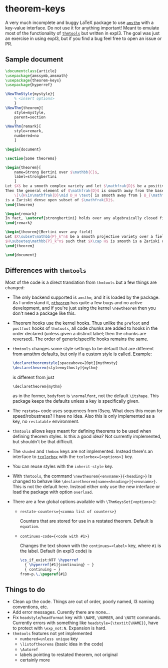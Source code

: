# theorem-keys

A very much incomplete and buggy LaTeX package to use [`amsthm`](https://www.ctan.org/pkg/amsthm)
with a key-value interface. Do not use it for anything important! Meant to emulate most of the functionality of [`thmtools`](https://www.ctan.org/pkg/thmtools)
but written in expl3. The goal was just an exercise in using expl3, but if you find a bug
feel free to open an issue or PR.

## Sample document
```tex
\documentclass{article}
\usepackage{amssymb,amsmath}
\usepackage{theorem-keys}
\usepackage{hyperref}

\NewThmStyle{mystyle}{
	% <insert options>
	}
\NewThm{theorem}[
	style=mystyle,
	parent=section
	]
\NewThm{remark}[
	style=remark,
	numbered=no
	]

\begin{document}

\section{Some theorems}

\begin{theorem}[
	name=Strong Bertini over $\mathbb{C}$,
	label=strongbertini
	]
Let $X$ be a smooth complex variety and let $\mathfrak{D}$ be a positive dimensional linear system on $X$.
Then the general element of $\mathfrak{D}$ is smooth away from the base locus $B_{\mathfrak{D}}$. That is, the set
	\[\{H\in\mathfrak{D}\mid D_H \text{ is smooth away from } B_{\mathfrak{D}}\}\]
is a Zariski dense open subset of $\mathfrak{D}$.
\end{theorem}

\begin{remark}
In fact, \autoref{strongbertini} holds over any algebraically closed field of characteristic zero.
\end{remark}

\begin{theorem}[Bertini over any field]
Let $X\subset\mathbb{P}_k^n$ be a smooth projective variety over a field $k$. Then the set of hyperplanes
$H\subseteq\mathbb{P}_k^n$ such that $X\cap H$ is smooth is a Zariski dense open subset of $(\mathbb{P}_k^n)^*$.
\end{theorem}

\end{document}
```

## Differences with `thmtools`
Most of the code is a direct translation from `thmtools`
but a few things are changed:
- The only backend supported is `amsthm`, and it is loaded by the package. As I understand it,
  [`ntheorem`](https://www.ctan.org/pkg/ntheorem) has quite a few bugs and no active development, and
  if you're just using the kernel `\newtheorem` then you don't need a package like this.
- Theorem hooks use the kernel hooks. Thus unlike the `prefoot` and `postfoot` hooks of
  `thmtools`, all code chunks are added to hooks in the order declared (unless given a
  distinct label; then the chunks are reversed). The order of generic/specific hooks
  remains the same.
- `thmtools` changes some style settings to be default that are different from
  amsthm defaults, but only if a custom style is called. Example:
  ```tex
  \declaretheoremstyle[spaceabove=20pt]{mythmsty}
  \declaretheorem[style=mythmsty]{mythm}
  ```
  
  is different from just
  
  ```
  \declaretheorem{mythm}
  ```
  
  as in the former, `bodyfont` is `\normalfont`, not the default `\itshape`.
  This package keeps the defaults unless a key is specifically given.
- The `restate=` code uses sequences from l3seq. What does this mean for speed/robustness?
  I have no idea. Also this is only implemented as a key, no `restatable` environment.
- `thmtools` allows keys meant for defining theorems to be used when defining theorem styles.
  Is this a good idea? Not currently implemented, but shouldn't be that difficult.
- The `shaded` and `thmbox` keys are not implemented. Instead there's an interface to [`tcolorbox`](https://www.ctan.org/pkg/tcolorbox)
  with the `tcolorbox={<options>}` key.
- You can reuse styles with the `inherit-style` key.
- With `thmtools`, the command `\newtheorem{<envname>}{<heading>}` is changed to behave like
  `\declaretheorem[name=<heading>]{<envname>}`. This is not the default here. Instead either
  only use the new interface or load the package with option `overload`.
- There are a few global options available with `\ThmKeysSet{<options>}`:
    - `restate-counters={<comma list of counters>}`
      
      Counters that are stored for use in a restated theorem. Default is `equation`.
    - `continues-code={<code with #1>}`
      
      Changes the text shown with the `continues=<label>` key, where `#1` is the label.
      Default (in expl3 code) is
      
      ```tex
      \cs_if_exist:NTF \hyperref
  	    { \hyperref[#1]{continuing} ~ }
  	    { continuing ~ }
      from~p.\,\pageref{#1}
      ```
 
## Things to do

- Clean up the code. Things are out of order, poorly named, l3 naming conventions, etc.
- Add error messages. Curently there are none...
- Fix `headstyle`/`headformat` key with `\NAME`, `\NUMBER`, and `\NOTE` commands.
  Currently errors with something like `headstyle={\textit{\NAME}}`, have to protect
  with `\exp_not:N`. Expansion is hard.
- `thmtools` features not yet implemented
    - `numbered=unless unique` key
    - `\listoftheorems` (basic idea in the code)
    - `\Autoref`
    - labels pointing to restated theorem, not original
    - certainly more
